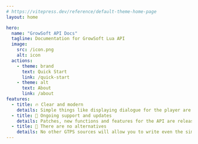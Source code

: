 ```yaml
---
# https://vitepress.dev/reference/default-theme-home-page
layout: home

hero:
  name: "GrowSoft API Docs"
  tagline: Documentation for GrowSoft Lua API
  image:
    src: /icon.png
    alt: icon
  actions:
    - theme: brand
      text: Quick Start
      link: /quick-start
    - theme: alt
      text: About
      link: /about  
features:
  - title: 🔥 Clear and modern
    details: Simple things like displaying dialogue for the player are done very simply, as is creating new commands.
  - title: 🔮 Ongoing support and updates
    details: Patches, new functions and features for the API are released frequently
  - title: 🔑 There are no alternatives
    details: No other GTPS sources will allow you to write even the simplest things for your Growtopia Server so quickly and conveniently
---
```


